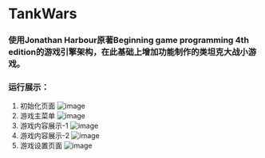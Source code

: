 # TankWars
### 使用Jonathan Harbour原著Beginning game programming 4th edition的游戏引擎架构，在此基础上增加功能制作的类坦克大战小游戏。
### 运行展示：
1. 初始化页面
![image](https://github.com/KamenRiderHibiki/readme_add_pic/blob/master/1-%E5%88%9D%E5%A7%8B%E5%8C%96%EF%BC%88%E6%B7%A1%E5%85%A5%E6%B7%A1%E5%87%BA%E6%95%88%E6%9E%9C%EF%BC%89.png)
2. 游戏主菜单
![image](https://github.com/KamenRiderHibiki/readme_add_pic/blob/master/2-%E4%B8%BB%E8%8F%9C%E5%8D%95.png)
3. 游戏内容展示-1
![image](https://github.com/KamenRiderHibiki/readme_add_pic/blob/master/3-%E6%B8%B8%E6%88%8F%E8%BF%90%E8%A1%8C.png)
4. 游戏内容展示-2
![image](https://github.com/KamenRiderHibiki/readme_add_pic/blob/master/4-%E6%B8%B8%E6%88%8F%E8%BF%90%E8%A1%8C2%EF%BC%88%E7%8E%A9%E5%AE%B6%E6%AD%BB%E4%BA%A1%EF%BC%89.png)
5. 游戏设置页面
![image](https://github.com/KamenRiderHibiki/readme_add_pic/blob/master/5-%E6%B8%B8%E6%88%8F%E8%AE%BE%E7%BD%AE.png)
